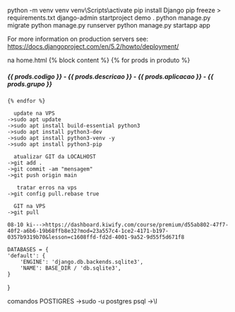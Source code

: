 python -m venv venv
venv\Scripts\activate
pip install Django
pip freeze > requirements.txt
django-admin startproject demo .
python manage.py migrate
python manage.py runserver
python manage.py startapp app


For more information on production servers see: https://docs.djangoproject.com/en/5.2/howto/deployment/

na home.html
{% block content %} 
    {% for prods in produto  %}
        <h5> {{ prods.codigo }} - {{ prods.descricao }} - {{ prods.aplicacao }} - {{ prods.grupo }} </h5> 
        
    {% endfor %}

      update na VPS
    ->sudo apt update  
    ->sudo apt install build-essential python3
    ->sudo apt install python3-dev
    ->sudo apt install python3-venv -y
    ->sudo apt install python3-pip

      atualizar GIT da LOCALHOST
    ->git add .   
    ->git commit -am "mensagem"
    ->git push origin main

       tratar erros na vps
    ->git config pull.rebase true   

      GIT na VPS
    ->git pull

    08-10 ki--->https://dashboard.kiwify.com/course/premium/d55ab802-47f7-40f2-a6b6-19b68ffb8e32?mod=23a557c4-1ce2-4171-b197-0357b9319b70&lesson=c1608ffd-fd2d-4001-9a52-9d55f5d671f8

    DATABASES = {
    'default': {
        'ENGINE': 'django.db.backends.sqlite3',
        'NAME': BASE_DIR / 'db.sqlite3',
    }
}
 
comandos POSTIGRES 
->sudo -u postgres psql
->\l
